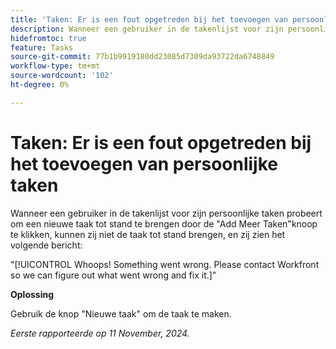 ```yaml
---
title: 'Taken: Er is een fout opgetreden bij het toevoegen van persoonlijke taken'
description: Wanneer een gebruiker in de takenlijst voor zijn persoonlijke taken probeert om een nieuwe taak tot stand te brengen door de "Add Meer Taken"knoop te klikken, kunnen zij niet de taak tot stand brengen, en zij zien een foutenmelding. Er is een tijdelijke oplossing beschikbaar.
hidefromtoc: true
feature: Tasks
source-git-commit: 77b1b9919180dd23085d7309da93722da6748849
workflow-type: tm+mt
source-wordcount: '102'
ht-degree: 0%

---
```



# Taken: Er is een fout opgetreden bij het toevoegen van persoonlijke taken

Wanneer een gebruiker in de takenlijst voor zijn persoonlijke taken probeert om een nieuwe taak tot stand te brengen door de &quot;Add Meer Taken&quot;knoop te klikken, kunnen zij niet de taak tot stand brengen, en zij zien het volgende bericht:

&quot;[!UICONTROL Whoops! Something went wrong. Please contact Workfront so we can figure out what went wrong and fix it.]&quot;

**Oplossing**

Gebruik de knop &quot;Nieuwe taak&quot; om de taak te maken.

_Eerste rapporteerde op 11 November, 2024._
